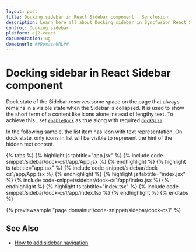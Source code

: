 ```yaml
---
layout: post
title: Docking sidebar in React Sidebar component | Syncfusion
description: Learn here all about Docking sidebar in Syncfusion React Sidebar component of Syncfusion Essential JS 2 and more.
control: Docking sidebar 
platform: ej2-react
documentation: ug
domainurl: ##DomainURL##
---
```


# Docking sidebar in React Sidebar component

Dock state of the Sidebar reserves some space on the page that always remains in a visible state when the Sidebar is collapsed. It is used to show the short term of a content like icons alone instead of lengthy text. To achieve this , set [`enableDock`](https://ej2.syncfusion.com/react/documentation/api/sidebar#enabledock) as true along with required [`dockSize`](https://ej2.syncfusion.com/react/documentation/api/sidebar#docksize).

In the following sample, the list item has icon with text representation. On dock state, only icons in list will be visible to represent the hint of the hidden text content.

{% tabs %}
{% highlight js tabtitle="app.jsx" %}
{% include code-snippet/sidebar/dock-cs1/app/App.jsx %}
{% endhighlight %}
{% highlight ts tabtitle="app.tsx" %}
{% include code-snippet/sidebar/dock-cs1/app/App.tsx %}
{% endhighlight %}
{% highlight js tabtitle="index.jsx" %}
{% include code-snippet/sidebar/dock-cs1/app/index.jsx %}
{% endhighlight %}
{% highlight ts tabtitle="index.tsx" %}
{% include code-snippet/sidebar/dock-cs1/app/index.tsx %}
{% endhighlight %}
{% endtabs %}

 {% previewsample "page.domainurl/code-snippet/sidebar/dock-cs1" %}

## See Also

* [How to add sidebar navigation](./how-to/sidebar-with-treeview)